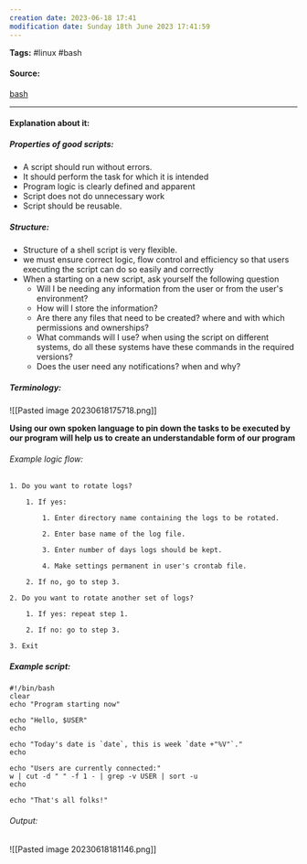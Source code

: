 ```yaml
---
creation date: 2023-06-18 17:41
modification date: Sunday 18th June 2023 17:41:59
---
```


**Tags:** #linux #bash

#### Source:
[bash](https://tldp.org/LDP/Bash-Beginners-Guide/html/sect_01_05.html)

--------------------------------------

#### Explanation about it:

##### Properties of good scripts:

* A script should run without errors.
* It should perform the task for which it is intended
* Program logic is clearly defined  and apparent
* Script does not do unnecessary work
* Script should be reusable.

##### Structure:

* Structure of a shell script is very flexible.
* we must ensure correct logic, flow control and efficiency so that users executing the script can do so easily and correctly
* When a starting on a new script, ask yourself the following question
	* Will I be needing any information from the user or from the user's environment?
	* How will I store the information?
	* Are there any files that need to be created? where and with which permissions and ownerships?
	* What commands will I use? when using the script on different systems, do all these systems have these commands in the required versions?
	* Does the user need any notifications? when and why?

##### Terminology:

![[Pasted image 20230618175718.png]]

**Using our own spoken language to pin down the tasks to be executed by our program will help us to create an understandable form of our program**

###### Example logic flow:

```
1. Do you want to rotate logs?
    
    1. If yes:
        
        1. Enter directory name containing the logs to be rotated.
            
        2. Enter base name of the log file.
            
        3. Enter number of days logs should be kept.
            
        4. Make settings permanent in user's crontab file.
            
    2. If no, go to step 3.
        
2. Do you want to rotate another set of logs?
    
    1. If yes: repeat step 1.
        
    2. If no: go to step 3.
        
3. Exit
```

##### Example script:

```
#!/bin/bash
clear
echo "Program starting now"

echo "Hello, $USER"
echo

echo "Today's date is `date`, this is week `date +"%V"`."
echo

echo "Users are currently connected:"
w | cut -d " " -f 1 - | grep -v USER | sort -u
echo

echo "That's all folks!"
```

###### Output:

![[Pasted image 20230618181146.png]]

